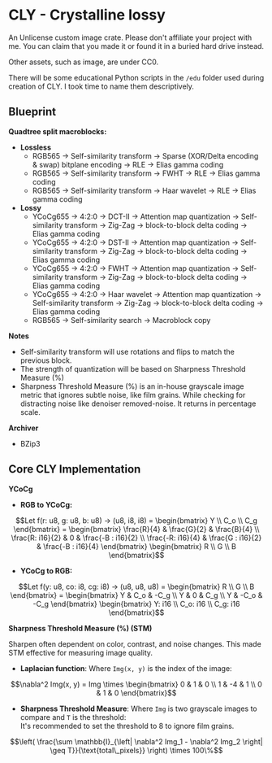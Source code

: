 # CLY - Crystalline lossy
An Unlicense custom image crate. Please don't affiliate your project with me. You can claim that you made it or found it in a buried hard drive instead.

Other assets, such as image, are under CC0.

There will be some educational Python scripts in the `/edu` folder used during creation of CLY. I took time to name them descriptively.

## Blueprint
**Quadtree split macroblocks:**
-	**Lossless**
	-	RGB565 -> Self-similarity transform -> Sparse (XOR/Delta encoding & swap) bitplane encoding -> RLE -> Elias gamma coding
	-	RGB565 -> Self-similarity transform -> FWHT -> RLE -> Elias gamma coding
	-	RGB565 -> Self-similarity transform -> Haar wavelet -> RLE -> Elias gamma coding
-	**Lossy**
	-	YCoCg655 -> 4:2:0 -> DCT-II -> Attention map quantization -> Self-similarity transform -> Zig-Zag -> block-to-block delta coding -> Elias gamma coding
	-	YCoCg655 -> 4:2:0 -> DST-II -> Attention map quantization -> Self-similarity transform -> Zig-Zag -> block-to-block delta coding -> Elias gamma coding
	-	YCoCg655 -> 4:2:0 -> FWHT -> Attention map quantization -> Self-similarity transform -> Zig-Zag -> block-to-block delta coding -> Elias gamma coding
	-	YCoCg655 -> 4:2:0 -> Haar wavelet -> Attention map quantization -> Self-similarity transform -> Zig-Zag -> block-to-block delta coding -> Elias gamma coding
	-	RGB565 -> Self-similarity search -> Macroblock copy

**Notes**
-	Self-similarity transform will use rotations and flips to match the previous block.
-	The strength of quantization will be based on Sharpness Threshold Measure (%)
-	Sharpness Threshold Measure (%) is an in-house grayscale image metric that ignores subtle noise, like film grains. While checking for distracting noise like denoiser removed-noise. It returns in percentage scale.

**Archiver**
-	BZip3

## Core CLY Implementation
**YCoCg**

-	**RGB to YCoCg:**
```math
Let f(r: u8, g: u8, b: u8) -> (u8, i8, i8) =
\begin{bmatrix}
Y \\
C_o \\
C_g
\end{bmatrix}
=
\begin{bmatrix}
\frac{R}{4} & \frac{G}{2} & \frac{B}{4} \\
\frac{R: i16}{2} & 0 & \frac{-B : i16}{2} \\
\frac{-R: i16}{4} & \frac{G : i16}{2} & \frac{-B : i16}{4}
\end{bmatrix}
\begin{bmatrix}
R \\
G \\
B
\end{bmatrix}
```

-	**YCoCg to RGB:**
```math
Let f(y: u8, co: i8, cg: i8) -> (u8, u8, u8) =
\begin{bmatrix}
R \\
G \\
B
\end{bmatrix}
=
\begin{bmatrix}
Y & C_o & -C_g \\
Y & 0 & C_g \\
Y & -C_o & -C_g
\end{bmatrix}
\begin{bmatrix}
Y: i16 \\
C_o: i16 \\
C_g: i16
\end{bmatrix}
```

**Sharpness Threshold Measure (%) (STM)**

Sharpen often dependent on color, contrast, and noise changes. This made STM effective for measuring image quality.

-	**Laplacian function**: Where `Img(x, y)` is the index of the image:

```math
\nabla^2 Img(x, y) =
Img \times
\begin{bmatrix}
0 & 1 & 0 \\
1 & -4 & 1 \\
0 & 1 & 0
\end{bmatrix}
```
-	**Sharpness Threshold Measure**: Where `Img` is two grayscale images to compare and `T` is the threshold:  
It's recommended to set the threshold to 8 to ignore film grains.
```math
\left( \frac{\sum \mathbb{I}_{\left| \nabla^2 Img_1 - \nabla^2 Img_2 \right| \geq T}}{\text{total\_pixels}} \right) \times 100\%
```
